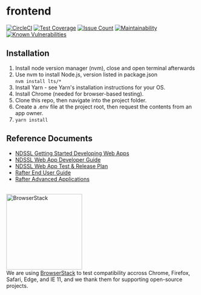 # frontend
[![CircleCI](https://circleci.com/gh/VTbiocomplexity/frontend.svg?style=svg)](https://circleci.com/gh/VTbiocomplexity/frontend)
[![Test Coverage](https://codeclimate.com/github/VTbiocomplexity/frontend/badges/coverage.svg)](https://codeclimate.com/github/VTbiocomplexity/frontend/coverage)
[![Issue Count](https://codeclimate.com/github/VTbiocomplexity/frontend/badges/issue_count.svg)](https://codeclimate.com/github/VTbiocomplexity/frontend/issues)
[![Maintainability](https://api.codeclimate.com/v1/badges/0c7a3e6c427f78360c85/maintainability)](https://codeclimate.com/github/VTbiocomplexity/frontend/maintainability)
[![Known Vulnerabilities](https://snyk.io/test/github/vtbiocomplexity/frontend/badge.svg?targetFile=package.json)](https://snyk.io/test/github/vtbiocomplexity/frontend?targetFile=package.json)

## Installation
1. Install node version manager (nvm), close and open terminal afterwards
2. Use nvm to install Node.js, version listed in package.json<br>```nvm install lts/*```
3. Install Yarn - see Yarn's installation instructions for your OS.
4. Install Chrome (needed for browser-based testing).
5. Clone this repo, then navigate into the project folder.
6. Create a .env file at the project root, then request the contents from an app owner.
7. ```yarn install```

## Reference Documents
* [NDSSL Getting Started Developing Web Apps](https://docs.google.com/document/d/1V15XleMffaTZIvFHdJUfZulFovaUeGCe_NujhDJpqbQ/edit?usp=sharing)
* [NDSSL Web App Developer Guide](https://docs.google.com/document/d/14L9S5yM5-NvdZY8hnNEjUDsyD9LjwbX60qyfX5DfQcc/edit?usp=sharing)
* [NDSSL Web App Test & Release Plan](https://docs.google.com/document/d/1BaRLwyALVVzHsY5jso4S3Z8v_kMLxFqwDB4uSc8Tk0A/edit?usp=sharing)
* [Rafter End User Guide](https://docs.google.com/document/d/1BF11gUYfXU8xBSsBW3J2wjK2HWf6NnWzz0y-1XtzoNE/edit?usp=sharing)
* [Rafter Advanced Applications](https://docs.google.com/document/d/1FIetg3VAuAXj4ZRgjMm005gwHpGXSPTE38ZwtW0djjs/edit?usp=sharing)

<br>
<a href="https://www.browserstack.com"><img src="https://d3but80xmlhqzj.cloudfront.net/production/images/static/header/header-logo.svg" alt="BrowserStack" width="200px"/></a><br>We are using <a href="https://www.browserstack.com">BrowserStack</a> to test compatibility accross Chrome, Firefox, Safari, Edge, and IE 11, and we thank them for supporting open-source projects.
